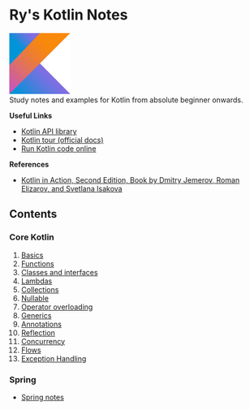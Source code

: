 # Ry's Kotlin Notes
<img src=img/kotlin_logo.jpeg width=120 height=120><br>
Study notes and examples for Kotlin from absolute beginner onwards.

**Useful Links**
- [Kotlin API library](https://kotlinlang.org/api/core/kotlin-stdlib/kotlin/)
- [Kotlin tour (official docs)](https://kotlinlang.org/docs/kotlin-tour-welcome.html)
- [Run Kotlin code online](https://play.kotlinlang.org/)

**References**
- [Kotlin in Action, Second Edition, Book by Dmitry Jemerov, Roman Elizarov, and Svetlana Isakova](https://www.manning.com/books/kotlin-in-action-second-edition)

## Contents
### Core Kotlin

1. [Basics](core/01_basics.md)
2. [Functions](core/02_functions.md)
3. [Classes and interfaces](core/03_classes_interfaces.md)
4. [Lambdas](core/04_lambdas.md)
5. [Collections](core/05_collections.md)
6. [Nullable](core/06_nullable.md)
7. [Operator overloading](core/07_operator_overloading.md)
8. [Generics](core/08_generics.md)
9. [Annotations](core/09_annotations.md)
10. [Reflection](core/10_reflection.md)
11. [Concurrency](core/11_concurrency.md)
12. [Flows](core/12_flows.md)
13. [Exception Handling](core/13_exceptions.md)

### Spring
- [Spring notes](spring/spring.md)